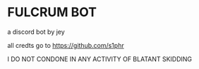 # FULCRUM BOT

a discord bot by jey

all credts go to https://github.com/s1phr

I DO NOT CONDONE IN ANY ACTIVITY OF BLATANT SKIDDING
